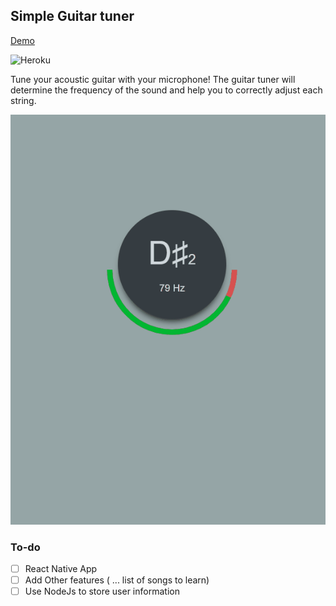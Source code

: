 ## Simple Guitar tuner 

[Demo](https://react-guitar-tuner.herokuapp.com/)

![Heroku](https://heroku-badge.herokuapp.com/?app=react-guitar-tuner)


Tune your acoustic guitar with your microphone! The guitar tuner will determine the frequency of the sound and help you to correctly adjust each string.

![](tuner-react.gif)

### To-do

- [ ] React Native App
- [ ] Add Other features ( ... list of songs to learn)
- [ ] Use NodeJs to store user information 
